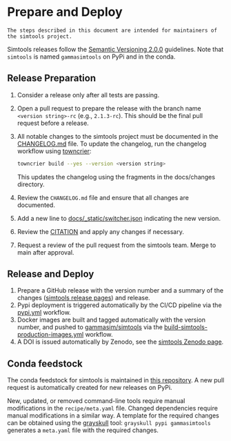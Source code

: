 # Prepare and Deploy

```{note}
The steps described in this document are intended for maintainers of the simtools project.
```

Simtools releases follow the [Semantic Versioning 2.0.0](https://semver.org/) guidelines.
Note that `simtools` is named `gammasimtools` on PyPi and in the conda.

## Release Preparation

1. Consider a release only after all tests are passing.
2. Open a pull request to prepare the release with the branch name `<version string>-rc` (e.g., `2.1.3-rc`). This should be the final pull request before a release.
3. All notable changes to the simtools project must be documented in the [CHANGELOG.md](https://github.com/gammasim/simtools/blob/main/CHANGELOG.md) file. To update the changelog, run the changelog workflow using [towncrier](https://towncrier.readthedocs.io/en/stable/):

   ```bash
   towncrier build --yes --version <version string>
    ```

    This updates the changelog using the fragments in the docs/changes directory.

4. Review the `CHANGELOG.md` file and ensure that all changes are documented.
5. Add a new line to [docs/_static/switcher.json](docs/_static/switcher.json) indicating the new version.
6. Review the [CITATION](https://github.com/gammasim/simtools/blob/main/CITATION.cff) and apply any changes if necessary.
7. Request a review of the pull request from the simtools team. Merge to main after approval.

## Release and Deploy

1. Prepare a GitHub release with the version number and a summary of the changes ([simtools release pages](https://github.com/gammasim/simtools/releases)) and release.
2. Pypi deployment is triggered automatically by the CI/CD pipeline via the [pypi.yml](https://github.com/gammasim/simtools/blob/main/.github/workflows/pypi.yml) workflow.
3. Docker images are built and tagged automatically with the version number, and pushed to [gammasim/simtools](https://github.com/orgs/gammasim/packages?repo_name=simtools) via the [build-simtools-production-images.yml](https://github.com/gammasim/simtools/blob/main/.github/workflows/build-simtools-production-image.yml) workflow.
4. A DOI is issued automatically by Zenodo, see the [simtools Zenodo page](https://zenodo.org/records/15630484).

## Conda feedstock

The conda feedstock for simtools is maintained in [this repository](https://github.com/conda-forge/gammasimtools-feedstock).
A new pull request is automatically created for new releases on PyPi.

New, updated, or removed command-line tools require manual modifications in the `recipe/meta.yaml` file.
Changed dependencies require manual modifications in a similar way.
A template for the required changes can be obtained using the [grayskull](https://pypi.org/project/grayskull/) tool: `grayskull pypi gammasimtools` generates a `meta.yaml` file with the required changes.
